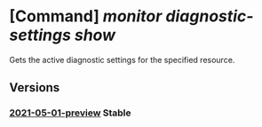 # [Command] _monitor diagnostic-settings show_

Gets the active diagnostic settings for the specified resource.

## Versions

### [2021-05-01-preview](/Resources/mgmt-plane/L3tyZXNvdXJjZXVyaX0vcHJvdmlkZXJzL21pY3Jvc29mdC5pbnNpZ2h0cy9kaWFnbm9zdGljc2V0dGluZ3Mve30=/2021-05-01-preview.xml) **Stable**

<!-- mgmt-plane /{resourceuri}/providers/microsoft.insights/diagnosticsettings/{} 2021-05-01-preview -->
